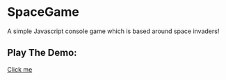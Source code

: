 # SpaceGame
A simple Javascript console game which is based around space invaders!

## Play The Demo:<br>
<a href="https://github.com/charlesknapp/SpaceGame">Click me</a>
